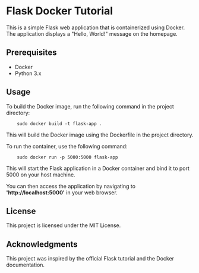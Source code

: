 # Flask Docker Tutorial

This is a simple Flask web application that is containerized using Docker. The application displays a "Hello, World!" message on the homepage.

## Prerequisites

-   Docker
-   Python 3.x

## Usage

To build the Docker image, run the following command in the project directory:

        sudo docker build -t flask-app .

This will build the Docker image using the Dockerfile in the project directory.

To run the container, use the following command:

        sudo docker run -p 5000:5000 flask-app


This will start the Flask application in a Docker container and bind it to port 5000 on your host machine.

You can then access the application by navigating to **'http://localhost:5000'** in your web browser.

## License

This project is licensed under the MIT License.

## Acknowledgments

This project was inspired by the official Flask tutorial and the Docker documentation.
